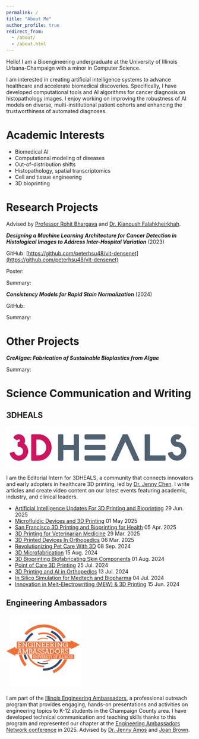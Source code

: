 ```yaml
---
permalink: /
title: "About Me"
author_profile: true
redirect_from: 
  - /about/
  - /about.html
---
```


Hello! I am a Bioengineering undergraduate at the University of Illinois Urbana-Champaign with a minor in Computer Science.

I am interested in creating artificial intelligence systems to advance healthcare and accelerate biomedical discoveries. Specifically, I have developed computational tools and AI algorithms for cancer diagnosis on histopathology images. I enjoy working on improving the robustness of AI models on diverse, multi-institutional patient cohorts and enhancing the trustworthiness of automated diagnoses.

# Academic Interests
- Biomedical AI
- Computational modeling of diseases
- Out-of-distribution shifts
- Histopathology, spatial transcriptomics
- Cell and tissue engineering
- 3D bioprinting

# Research Projects

Advised by [Professor Rohit Bhargava](https://bioengineering.illinois.edu/people/rxb) and [Dr. Kianoush Falahkheirkhah](https://www.linkedin.com/in/kianoush-falahkheirkhah).

***Designing a Machine Learning Architecture for Cancer Detection in Histological Images to Address Inter-Hospital Variation*** (2023)

GitHub: [https://github.com/peterhsu48/vit-densenet](https://github.com/peterhsu48/vit-densenet)

Poster:

Summary:

***Consistency Models for Rapid Stain Normalization*** (2024)

GitHub:

Summary:


# Other Projects

***CreAlgae: Fabrication of Sustainable Bioplastics from Algae***

Summary:

# Science Communication and Writing

## 3DHEALS

![3DHEALS Logo](../images/3Dhealslogo.png)

I am the Editorial Intern for 3DHEALS, a community that connects innovators and early adopters in healthcare 3D printing, led by [Dr. Jenny Chen](https://www.linkedin.com/in/jenzhao). I write articles and create video content on our latest events featuring academic, industry, and clinical leaders.

- [Artificial Intelligence Updates For 3D Printing and Bioprinting](https://3dheals.com/event-recap-artificial-intelligence-updates-for-3d-printing-and-bioprinting/) 29 Jun. 2025 
- [Microfluidic Devices and 3D Printing](https://3dheals.com/event-recap-microfluidic-devices-and-3d-printing/) 01 May 2025 
- [San Francisco 3D Printing and Bioprinting for Health](https://3dheals.com/event-recap-san-francisco-3d-printing-and-bioprinting-for-health/) 05 Apr. 2025
- [3D Printing for Veterinarian Medicine](https://3dheals.com/event-recap-3d-printing-for-veterinarian-medicine/) 29 Mar. 2025
- [3D Printed Devices In Orthopedics](https://3dheals.com/event-recap-3d-printed-devices-in-orthopedics/) 06 Mar. 2025
- [Revolutionizing Pet Care With 3D](https://3dheals.com/event-recap-revolutionizing-pet-care-with-3d/) 08 Sep. 2024
- [3D Microfabrication](https://3dheals.com/event-recap-3d-microfabrication/) 15 Aug. 2024
- [3D Bioprinting Biofabricating Skin Components](https://3dheals.com/event-recap-3d-bioprinting-biofabricating-skin-components/) 01 Aug. 2024
- [Point of Care 3D Printing](https://3dheals.com/event-recap-point-of-care-3d-printing/) 25 Jul. 2024
- [3D Printing and AI in Orthopedics](https://3dheals.com/event-recap-3d-printing-and-ai-in-orthopedics/) 13 Jul. 2024
- [In Silico Simulation for Medtech and Biopharma](https://3dheals.com/event-recap-in-silico-simulation-for-medtech-and-biopharma/) 04 Jul. 2024
- [Innovation in Melt-Electrowriting (MEW) & 3D Printing](https://3dheals.com/event-recap-innovation-in-melt-electrowriting-mew-3d-printing/) 15 Jun. 2024

## Engineering Ambassadors

<img src="../images/ealogo.jpg" alt="drawing" width="200"/>

I am part of the [Illinois Engineering Ambassadors](https://ambassadors.grainger.illinois.edu/), a professional outreach program that provides engaging, hands-on presentations and activities on engineering topics to K-12 students in the Champaign County area. I have developed technical communication and teaching skills thanks to this program and represented our chapter at the [Engineering Ambassadors Network conference](https://www.engineeringambassadorsnetwork.org/) in 2025. Advised by [Dr. Jenny Amos](https://bioengineering.illinois.edu/people/jamos) and [Joan Brown](https://www.linkedin.com/in/joan-brown-73738215a).
